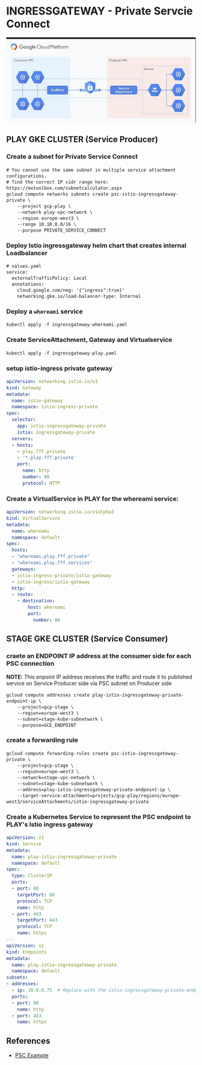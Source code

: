 # INGRESSGATEWAY - Private Servcie Connect

![Architecture](./images/PSC.png "Private Service Connect Architecture")

## PLAY GKE CLUSTER (Service Producer)
### Create a subnet for Private Service Connect 
```shell
# You cannot use the same subnet in multiple service attachment configurations.
# find the correct IP cidr range here: https://mxtoolbox.com/subnetcalculator.aspx
gcloud compute networks subnets create psc-istio-ingressgateway-private \
    --project gcp-play \
    --network play-vpc-network \
    --region europe-west3 \
    --range 10.10.0.0/16 \
    --purpose PRIVATE_SERVICE_CONNECT
```
### Deploy Istio ingressgateway helm chart that creates internal Loadbalancer
```shell
# values.yaml
service:
  externalTrafficPolicy: Local
  annotations:
    cloud.google.com/neg: '{"ingress":true}'
    networking.gke.io/load-balancer-type: Internal
```

### Deploy a `whereami` service
```shell
kubectl apply -f ingressgateway-whereami.yaml
```

### Create ServiceAttachment, Gateway and Virtualservice
```shell
kubectl apply -f ingressgateway-play.yaml
```

### setup istio-ingress private gateway
```yaml
apiVersion: networking.istio.io/v1
kind: Gateway
metadata:
  name: istio-gateway
  namespace: istio-ingress-private
spec:
  selector:
    app: istio-ingressgateway-private
    istio: ingressgateway-private
  servers:
  - hosts:
    - play.fff.private
    - '*.play.fff.private'
    port:
      name: http
      number: 80
      protocol: HTTP
```

### Create a VirtualService in PLAY for the whereami service:
```yaml
apiVersion: networking.istio.io/v1alpha3
kind: VirtualService
metadata:
  name: whereami
  namespace: default
spec:
  hosts:
  - "whereami.play.fff.private"
  - "whereami.play.fff.services"
  gateways:
  - istio-ingress-private/istio-gateway
  - istio-ingress/istio-gateway
  http:
  - route:
    - destination:
        host: whereami
        port:
          number: 80
```

## STAGE GKE CLUSTER (Service Consumer)
### craete an ENDPOINT IP address at the consumer side for each PSC connection
**NOTE:** This enpoint IP address receives the traffic and route it to published service on Service Producer side via PSC subnet on Producer side 
```shell
gcloud compute addresses create play-istio-ingressgateway-private-endpoint-ip \
    --project=gcp-stage \
    --region=europe-west3 \
    --subnet=stage-kube-subnetwork \
    --purpose=GCE_ENDPOINT
```

### create a forwarding rule
```shell
gcloud compute forwarding-rules create psc-istio-ingressgateway-private \
    --project=gcp-stage \
    --region=europe-west3 \
    --network=stage-vpc-network \
    --subnet=stage-kube-subnetwork \
    --address=play-istio-ingressgateway-private-endpoint-ip \
    --target-service-attachment=projects/gcp-play/regions/europe-west3/serviceAttachments/istio-ingressgateway-private
```

### Create a Kubernetes Service to represent the PSC endpoint to PLAY's Istio ingress gateway
```yaml
apiVersion: v1
kind: Service
metadata:
  name: play-istio-ingressgateway-private
  namespace: default
spec:
  type: ClusterIP
  ports:
  - port: 80
    targetPort: 80
    protocol: TCP
    name: http
  - port: 443
    targetPort: 443
    protocol: TCP
    name: https
---
apiVersion: v1
kind: Endpoints
metadata:
  name: play-istio-ingressgateway-private
  namespace: default
subsets:
- addresses:
  - ip: 10.0.0.75  # Replace with the istio-ingressgateway-private-endpoint-ip value
  ports:
  - port: 80
    name: http
  - port: 443
    name: https
```


## References
* [PSC Example](https://codelabs.developers.google.com/cloudnet-psc-ilb-gke#0)